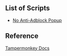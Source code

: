 ## List of Scripts

- [No Anti-Adblock Popup](no-anti-adblock-popup.js)

## Reference

[Tampermonkey Docs](https://www.tampermonkey.net/documentation.php)
